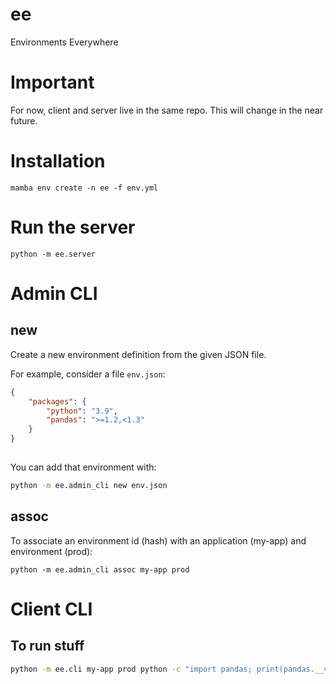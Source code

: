 # ee
Environments Everywhere

# Important

For now, client and server live in the same repo. This will change in the near future.

# Installation

```
mamba env create -n ee -f env.yml
```

# Run the server

```
python -m ee.server
```

# Admin CLI

## new

Create a new environment definition from the given JSON file.

For example, consider a file `env.json`:

```json
{
    "packages": {
        "python": "3.9",
        "pandas": ">=1.2,<1.3"
    }
}
    
```

You can add that environment with:

```bash
python -m ee.admin_cli new env.json
```

## assoc

To associate an environment id (hash) with an application (my-app) and environment (prod):

```
python -m ee.admin_cli assoc my-app prod
```


# Client CLI

## To run stuff

```bash
python -m ee.cli my-app prod python -c "import pandas; print(pandas.__version__)"
```
